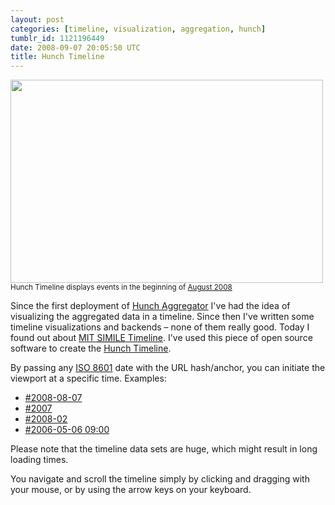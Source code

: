 ```yaml
---
layout: post
categories: [timeline, visualization, aggregation, hunch]
tumblr_id: 1121196449  
date: 2008-09-07 20:05:50 UTC
title: Hunch Timeline
---
```


<a href="/attachments/2008/09/hunch-aggregator-timeline.png"><img src="/attachments/2008/09/hunch-aggregator-timeline-500.png" alt="" title="hunch-aggregator-timeline-500" width="500" height="325" class="alignnone size-full wp-image-715" /></a>
<small>Hunch Timeline displays events in the beginning of <a href="http://hunch.se/timeline/#2008-08-07">August 2008</a></small>

Since the first deployment of <a href="http://rsms.me/2008/08/14/hunch-aggregator">Hunch Aggregator</a> I've had the idea of visualizing the aggregated data in a timeline. Since then I've written some timeline visualizations and backends – none of them really good. Today I found out about <a href="http://simile.mit.edu/timeline/">MIT <abbr title="Semantic Interoperability of Metadata and Information in unLike Environments">SIMILE</abbr> Timeline</a>. I've used this piece of open source software to create the <a href="http://hunch.se/timeline/">Hunch Timeline</a>.

By passing any <a href="http://en.wikipedia.org/wiki/ISO_8601">ISO 8601</a> date with the URL hash/anchor, you can initiate the viewport at a specific time. Examples:
<ul>
<li><a href="http://hunch.se/timeline/#2008-08-07">#2008-08-07</a></li>
<li><a href="http://hunch.se/timeline/#2007">#2007</a></li>
<li><a href="http://hunch.se/timeline/#2008-02">#2008-02</a></li>
<li><a href="http://hunch.se/timeline/#2006-05-06%2009:00">#2006-05-06 09:00</a></li>
</ul>

Please note that the timeline data sets are huge, which might result in long loading times.

You navigate and scroll the timeline simply by clicking and dragging with your mouse, or by using the arrow keys on your keyboard.



